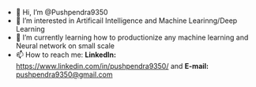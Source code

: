 - 👋 Hi, I’m @Pushpendra9350
- 👀 I’m interested in Artificail Intelligence and Machine Learinng/Deep Learning
- 🌱 I’m currently learning how to productionize any machine learning and Neural network on small scale
- 📫 How to reach me: **LinkedIn:** https://www.linkedin.com/in/pushpendra9350/ and **E-mail:** pushpendra9350@gmail.com

<!---
Pushpendra9350/Pushpendra9350 is a ✨ special ✨ repository because its `README.md` (this file) appears on your GitHub profile.
You can click the Preview link to take a look at your changes.
--->
